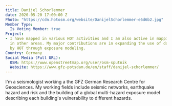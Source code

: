 ```yaml
---
title: Danijel Schorlemmer
date: 2020-05-20 17:00:00 Z
Photo: "https://cdn.hotosm.org/website/DanijelSchorlemmer-e6d6b2.jpg"
Member Type:
  Is Voting Member: true
Project:
- I have mapped in various HOT activities and I am also active in mapping buildings
  in other areas. My major contributions are in expanding the use of data collected
  by HOT through exposure modeling.
Country: Germany
Social Media (Full URL):
  OSM: https://www.openstreetmap.org/user/osm-sputnik
  Website: https://www.gfz-potsdam.de/en/staff/danijel-schorlemmer/
---
```


I'm a seismologist working a the GFZ German Research Centre for Geosciences. My working fields include seismic networks, earthquake hazard and risk and the building of a global multi-hazard exposure model describing each building's vulnerability to different hazards.